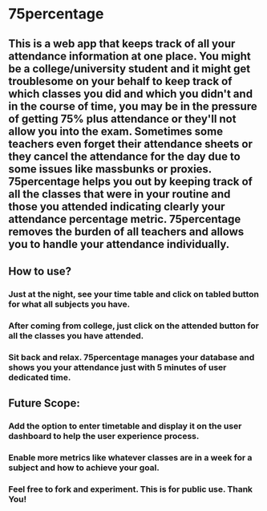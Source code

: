 # 75percentage


## This is a web app that keeps track of all your attendance information at one place. You might be a college/university student and it might get troublesome on your behalf to keep track of which classes you did and which you didn't and in the course of time, you may be in the pressure of getting 75% plus attendance or they'll not allow you into the exam. Sometimes some teachers even forget their attendance sheets or they cancel the attendance for the day due to some issues like massbunks or proxies. 75percentage helps you out by keeping track of all the classes that were in your routine and those you attended indicating clearly your attendance percentage metric. 75percentage removes the burden of all teachers and allows you to handle your attendance individually.

## How to use?
### Just at the night, see your time table and click on tabled button for what all subjects you have.
### After coming from college, just click on the attended button for all the classes you have attended.
### Sit back and relax. 75percentage manages your database and shows you your attendance just with 5 minutes of user dedicated time.

## Future Scope:
### Add the option to enter timetable and display it on the user dashboard to help the user experience process.
### Enable more metrics like whatever classes are in a week for a subject and how to achieve your goal.


### Feel free to fork and experiment. This is for public use. Thank You!
